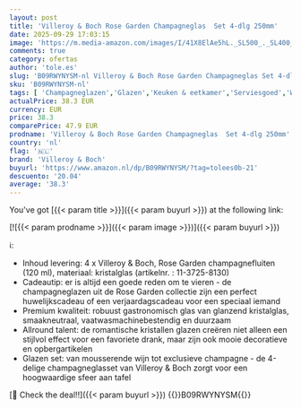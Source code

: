 ```yaml
---
layout: post
title: 'Villeroy & Boch Rose Garden Champagneglas  Set 4-dlg 250mm'
date: 2025-09-29 17:03:15
image: 'https://m.media-amazon.com/images/I/41X8ElAe5hL._SL500_._SL400_.jpg'
comments: true
category: ofertas
author: 'tole.es'
slug: 'B09RWYNYSM-nl Villeroy & Boch Rose Garden Champagneglas Set 4-dlg 250mm'
sku: 'B09RWYNYSM-nl'
tags: [ 'Champagneglazen','Glazen','Keuken & eetkamer','Serviesgoed','Wijn- & champagneglazen','Wonen & keuken','villeroy & boch','🇳🇱', ]
actualPrice: 38.3 EUR
currency: EUR
price: 38.3
comparePrice: 47.9 EUR
prodname: 'Villeroy & Boch Rose Garden Champagneglas  Set 4-dlg 250mm'
country: 'nl'
flag: '🇳🇱'
brand: 'Villeroy & Boch'
buyurl: 'https://www.amazon.nl/dp/B09RWYNYSM/?tag=tolees0b-21'
descuento: '20.04'
average: '38.3'
---
```


You've got [{{< param title >}}]({{< param buyurl >}}) at the following link:

[![{{< param prodname >}}]({{< param image >}})]({{< param buyurl >}})

ℹ️:

- Inhoud levering: 4 x Villeroy & Boch, Rose Garden champagnefluiten (120 ml), materiaal: kristalglas (artikelnr. : 11-3725-8130)
- Cadeautip: er is altijd een goede reden om te vieren - de champagneglazen uit de Rose Garden collectie zijn een perfect huwelijkscadeau of een verjaardagscadeau voor een speciaal iemand
- Premium kwaliteit: robuust gastronomisch glas van glanzend kristalglas, smaakneutraal, vaatwasmachinebestendig en duurzaam
- Allround talent: de romantische kristallen glazen creëren niet alleen een stijlvol effect voor een favoriete drank, maar zijn ook mooie decoratieve en opbergartikelen
- Glazen set: van mousserende wijn tot exclusieve champagne - de 4-delige champagneglasset van Villeroy & Boch zorgt voor een hoogwaardige sfeer aan tafel

[🛒 Check the deal!!]({{< param buyurl >}})
{{<world>}}B09RWYNYSM{{</world>}}
